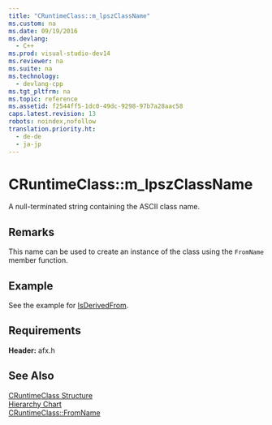 ```yaml
---
title: "CRuntimeClass::m_lpszClassName"
ms.custom: na
ms.date: 09/19/2016
ms.devlang: 
  - C++
ms.prod: visual-studio-dev14
ms.reviewer: na
ms.suite: na
ms.technology: 
  - devlang-cpp
ms.tgt_pltfrm: na
ms.topic: reference
ms.assetid: f2544ff5-1dc0-49dc-9298-97b7a28aac58
caps.latest.revision: 13
robots: noindex,nofollow
translation.priority.ht: 
  - de-de
  - ja-jp
---
```

# CRuntimeClass::m_lpszClassName
A null-terminated string containing the ASCII class name.  
  
## Remarks  
 This name can be used to create an instance of the class using the `FromName` member function.  
  
## Example  
 See the example for [IsDerivedFrom](../vs140/CRuntimeClass--IsDerivedFrom.md).  
  
## Requirements  
 **Header:** afx.h  
  
## See Also  
 [CRuntimeClass Structure](../vs140/CRuntimeClass-Structure.md)   
 [Hierarchy Chart](../vs140/Hierarchy-Chart.md)   
 [CRuntimeClass::FromName](../vs140/CRuntimeClass--FromName.md)